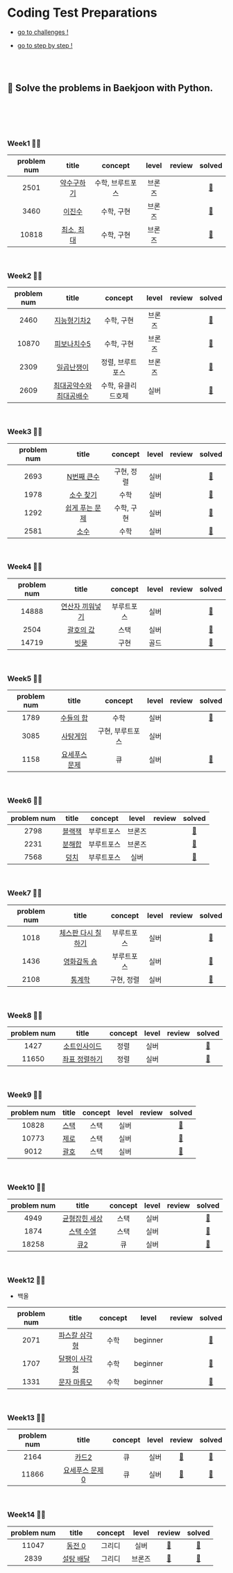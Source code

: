 # Coding Test Preparations

- <a href="https://github.com/byhhh2/Coding-Test-Preparations/blob/master/Challenges.md">go to challenges !</a>

- <a href="https://github.com/byhhh2/Coding-Test-Preparations/blob/master/Step-by-step.md">go to step by step !</a>

<br>
<br>

## 🥇 Solve the problems in Baekjoon with Python.

<br>

### 　

### Week1 👊🏻

| problem num |                             title                              |     concept      | level  | review |                                                  solved                                                  |
| :---------: | :------------------------------------------------------------: | :--------------: | :----: | :----: | :------------------------------------------------------------------------------------------------------: |
|    2501     | <a href="https://www.acmicpc.net/problem/2501">약수구하기</a>  | 수학, 브루트포스 | 브론즈 |        | <a href="https://github.com/byhhh2/Coding-Test-Preparations/blob/master/Python-BAEKJOON/2501.py">📄</a>  |
|    3460     |   <a href="https://www.acmicpc.net/problem/3460">이진수</a>    |    수학, 구현    | 브론즈 |        | <a href="https://github.com/byhhh2/Coding-Test-Preparations/blob/master/Python-BAEKJOON/3460.py">📄</a>  |
|    10818    | <a href="https://www.acmicpc.net/problem/10818">최소, 최대</a> |    수학, 구현    | 브론즈 |        | <a href="https://github.com/byhhh2/Coding-Test-Preparations/blob/master/Python-BAEKJOON/10818.py">📄</a> |

<br>

### Week2 👊🏻

| problem num |                                   title                                    |      concept       | level  | review |                                                  solved                                                  |
| :---------: | :------------------------------------------------------------------------: | :----------------: | :----: | :----: | :------------------------------------------------------------------------------------------------------: |
|    2460     |       <a href="https://www.acmicpc.net/problem/2460">지능형기차2</a>       |     수학, 구현     | 브론즈 |        | <a href="https://github.com/byhhh2/Coding-Test-Preparations/blob/master/Python-BAEKJOON/2460.py">📄</a>  |
|    10870    |      <a href="https://www.acmicpc.net/problem/10870">피보나치수5</a>       |     수학, 구현     | 브론즈 |        | <a href="https://github.com/byhhh2/Coding-Test-Preparations/blob/master/Python-BAEKJOON/10870.py">📄</a> |
|    2309     |       <a href="https://www.acmicpc.net/problem/2309">일곱난쟁이</a>        |  정렬, 브루트포스  | 브론즈 |        | <a href="https://github.com/byhhh2/Coding-Test-Preparations/blob/master/Python-BAEKJOON/2309.py">📄</a>  |
|    2609     | <a href="https://www.acmicpc.net/problem/2609">최대공약수와 최대공배수</a> | 수학, 유클리드호제 |  실버  |        | <a href="https://github.com/byhhh2/Coding-Test-Preparations/blob/master/Python-BAEKJOON/2609.py">📄</a>  |

<br>

### Week3 👊🏻

| problem num |                               title                               |  concept   | level | review |                                                 solved                                                  |
| :---------: | :---------------------------------------------------------------: | :--------: | :---: | :----: | :-----------------------------------------------------------------------------------------------------: |
|    2693     |   <a href="https://www.acmicpc.net/problem/2693">N번째 큰수</a>   | 구현, 정렬 | 실버  |        | <a href="https://github.com/byhhh2/Coding-Test-Preparations/blob/master/Python-BAEKJOON/2693.py">📄</a> |
|    1978     |   <a href="https://www.acmicpc.net/problem/1978">소수 찾기</a>    |    수학    | 실버  |        | <a href="https://github.com/byhhh2/Coding-Test-Preparations/blob/master/Python-BAEKJOON/1978.py">📄</a> |
|    1292     | <a href="https://www.acmicpc.net/problem/1292">쉽게 푸는 문제</a> | 수학, 구현 | 실버  |        | <a href="https://github.com/byhhh2/Coding-Test-Preparations/blob/master/Python-BAEKJOON/1292.py">📄</a> |
|    2581     |      <a href="https://www.acmicpc.net/problem/2581">소수</a>      |    수학    | 실버  |        | <a href="https://github.com/byhhh2/Coding-Test-Preparations/blob/master/Python-BAEKJOON/2581.py">📄</a> |

<br>

### Week4 👊🏻

| problem num |                                title                                |  concept   | level | review |                                                  solved                                                  |
| :---------: | :-----------------------------------------------------------------: | :--------: | :---: | :----: | :------------------------------------------------------------------------------------------------------: |
|    14888    | <a href="https://www.acmicpc.net/problem/14888">연산자 끼워넣기</a> | 부루트포스 | 실버  |        | <a href="https://github.com/byhhh2/Coding-Test-Preparations/blob/master/Python-BAEKJOON/14888.py">📄</a> |
|    2504     |    <a href="https://www.acmicpc.net/problem/2504">괄호의 값</a>     |    스택    | 실버  |        | <a href="https://github.com/byhhh2/Coding-Test-Preparations/blob/master/Python-BAEKJOON/2504.py">📄</a>  |
|    14719    |      <a href="https://www.acmicpc.net/problem/14719">빗물</a>       |    구현    | 골드  |        | <a href="https://github.com/byhhh2/Coding-Test-Preparations/blob/master/Python-BAEKJOON/14719.py">📄</a> |

<br>

### Week5 👊🏻

| problem num |                              title                               |     concept      | level | review |                                                 solved                                                  |
| :---------: | :--------------------------------------------------------------: | :--------------: | :---: | :----: | :-----------------------------------------------------------------------------------------------------: |
|    1789     |   <a href="https://www.acmicpc.net/problem/1789">수들의 합</a>   |       수학       | 실버  |        | <a href="https://github.com/byhhh2/Coding-Test-Preparations/blob/master/Python-BAEKJOON/1789.py">📄</a> |
|    3085     |   <a href="https://www.acmicpc.net/problem/3085">사탕게임</a>    | 구현, 부루트포스 | 실버  |        |                                                                                                         |
|    1158     | <a href="https://www.acmicpc.net/problem/1158">요세푸스 문제</a> |        큐        | 실버  |        | <a href="https://github.com/byhhh2/Coding-Test-Preparations/blob/master/Python-BAEKJOON/1158.py">📄</a> |

<br>

### Week6 👊🏻

| problem num |                           title                           |  concept   | level  | review |                                                 solved                                                  |
| :---------: | :-------------------------------------------------------: | :--------: | :----: | :----: | :-----------------------------------------------------------------------------------------------------: |
|    2798     | <a href="https://www.acmicpc.net/problem/2798">블랙잭</a> | 부루트포스 | 브론즈 |        | <a href="https://github.com/byhhh2/Coding-Test-Preparations/blob/master/Python-BAEKJOON/2798.py">📄</a> |
|    2231     | <a href="https://www.acmicpc.net/problem/2231">분해합</a> | 부루트포스 | 브론즈 |        | <a href="https://github.com/byhhh2/Coding-Test-Preparations/blob/master/Python-BAEKJOON/2231.py">📄</a> |
|    7568     |  <a href="https://www.acmicpc.net/problem/7568">덩치</a>  | 부루트포스 |  실버  |        | <a href="https://github.com/byhhh2/Coding-Test-Preparations/blob/master/Python-BAEKJOON/7568.py">📄</a> |

<br>

### Week7 👊🏻

| problem num |                                 title                                 |  concept   | level | review |                                                 solved                                                  |
| :---------: | :-------------------------------------------------------------------: | :--------: | :---: | :----: | :-----------------------------------------------------------------------------------------------------: |
|    1018     | <a href="https://www.acmicpc.net/problem/1018">체스판 다시 칠하기</a> | 부루트포스 | 실버  |        | <a href="https://github.com/byhhh2/Coding-Test-Preparations/blob/master/Python-BAEKJOON/1018.py">📄</a> |
|    1436     |    <a href="https://www.acmicpc.net/problem/1436">영화감독 숌</a>     | 부루트포스 | 실버  |        | <a href="https://github.com/byhhh2/Coding-Test-Preparations/blob/master/Python-BAEKJOON/1436.py">📄</a> |
|    2108     |       <a href="https://www.acmicpc.net/problem/2108">통계학</a>       | 구현, 정렬 | 실버  |        | <a href="https://github.com/byhhh2/Coding-Test-Preparations/blob/master/Python-BAEKJOON/2108.py">📄</a> |

<br>

### Week8 👊🏻

| problem num |                               title                               | concept | level | review |                                                  solved                                                  |
| :---------: | :---------------------------------------------------------------: | :-----: | :---: | :----: | :------------------------------------------------------------------------------------------------------: |
|    1427     |  <a href="https://www.acmicpc.net/problem/1427">소트인사이드</a>  |  정렬   | 실버  |        | <a href="https://github.com/byhhh2/Coding-Test-Preparations/blob/master/Python-BAEKJOON/1427.py">📄</a>  |
|    11650    | <a href="https://www.acmicpc.net/problem/11650">좌표 정렬하기</a> |  정렬   | 실버  |        | <a href="https://github.com/byhhh2/Coding-Test-Preparations/blob/master/Python-BAEKJOON/11650.py">📄</a> |

<br>

### Week9 👊🏻

| problem num |                          title                           | concept | level | review |                                                  solved                                                  |
| :---------: | :------------------------------------------------------: | :-----: | :---: | :----: | :------------------------------------------------------------------------------------------------------: |
|    10828    | <a href="https://www.acmicpc.net/problem/10828">스택</a> |  스택   | 실버  |        | <a href="https://github.com/byhhh2/Coding-Test-Preparations/blob/master/Python-BAEKJOON/10828.py">📄</a> |
|    10773    | <a href="https://www.acmicpc.net/problem/10773">제로</a> |  스택   | 실버  |        | <a href="https://github.com/byhhh2/Coding-Test-Preparations/blob/master/Python-BAEKJOON/10773.py">📄</a> |
|    9012     | <a href="https://www.acmicpc.net/problem/9012">괄호</a>  |  스택   | 실버  |        | <a href="https://github.com/byhhh2/Coding-Test-Preparations/blob/master/Python-BAEKJOON/9012.py">📄</a>  |

<br>

### Week10 👊🏻

| problem num |                              title                               | concept | level | review |                                                  solved                                                  |
| :---------: | :--------------------------------------------------------------: | :-----: | :---: | :----: | :------------------------------------------------------------------------------------------------------: |
|    4949     | <a href="https://www.acmicpc.net/problem/4949">균형잡힌 세상</a> |  스택   | 실버  |        | <a href="https://github.com/byhhh2/Coding-Test-Preparations/blob/master/Python-BAEKJOON/4949.py">📄</a>  |
|    1874     |   <a href="https://www.acmicpc.net/problem/1874">스택 수열</a>   |  스택   | 실버  |        | <a href="https://github.com/byhhh2/Coding-Test-Preparations/blob/master/Python-BAEKJOON/1874.py">📄</a>  |
|    18258    |     <a href="https://www.acmicpc.net/problem/18258">큐2</a>      |   큐    | 실버  |        | <a href="https://github.com/byhhh2/Coding-Test-Preparations/blob/master/Python-BAEKJOON/18258.py">📄</a> |

<br>

### Week12 👊🏻

- 백올

| problem num |                                              title                                               | concept |  level   | review |                                                solved                                                 |
| :---------: | :----------------------------------------------------------------------------------------------: | :-----: | :------: | :----: | :---------------------------------------------------------------------------------------------------: |
|    2071     | <a href="http://jungol.co.kr/bbs/board.php?bo_table=pbank&wr_id=1335&sca=2020">파스칼 삼각형</a> |  수학   | beginner |        | <a href="https://github.com/byhhh2/Coding-Test-Preparations/blob/master/Python-JUNGOL/2071.py">📄</a> |
|    1707     | <a href="http://jungol.co.kr/bbs/board.php?bo_table=pbank&wr_id=980&sca=2020">달팽이 사각형</a>  |  수학   | beginner |        | <a href="https://github.com/byhhh2/Coding-Test-Preparations/blob/master/Python-JUNGOL/1707.py">📄</a> |
|    1331     |  <a href="http://jungol.co.kr/bbs/board.php?bo_table=pbank&wr_id=2073&sca=2020">문자 마름모</a>  |  수학   | beginner |        | <a href="https://github.com/byhhh2/Coding-Test-Preparations/blob/master/Python-JUNGOL/1331.py">📄</a> |

<br>

### Week13 👊🏻

| problem num |                                title                                | concept | level |                                                  review                                                  |                                                  solved                                                  |
| :---------: | :-----------------------------------------------------------------: | :-----: | :---: | :------------------------------------------------------------------------------------------------------: | :------------------------------------------------------------------------------------------------------: |
|    2164     |      <a href="https://www.acmicpc.net/problem/2164">카드2</a>       |   큐    | 실버  | <a href="https://github.com/byhhh2/Coding-Test-Preparations/blob/master/Review-BAEKJOON/2164.md">💬</a>  | <a href="https://github.com/byhhh2/Coding-Test-Preparations/blob/master/Python-BAEKJOON/2164.py">📄</a>  |
|    11866    | <a href="https://www.acmicpc.net/problem/11866">요세푸스 문제 0</a> |   큐    | 실버  | <a href="https://github.com/byhhh2/Coding-Test-Preparations/blob/master/Review-BAEKJOON/11866.md">💬</a> | <a href="https://github.com/byhhh2/Coding-Test-Preparations/blob/master/Python-BAEKJOON/11866.py">📄</a> |

<br>

### Week14 👊🏻

| problem num |                            title                             | concept | level  |                                                  review                                                  |                                                  solved                                                  |
| :---------: | :----------------------------------------------------------: | :-----: | :----: | :------------------------------------------------------------------------------------------------------: | :------------------------------------------------------------------------------------------------------: |
|    11047    |  <a href="https://www.acmicpc.net/problem/11047">동전 0</a>  | 그리디  |  실버  | <a href="https://github.com/byhhh2/Coding-Test-Preparations/blob/master/Review-BAEKJOON/11047.md">💬</a> | <a href="https://github.com/byhhh2/Coding-Test-Preparations/blob/master/Python-BAEKJOON/11047.py">📄</a> |
|    2839     | <a href="https://www.acmicpc.net/problem/2839">설탕 배달</a> | 그리디  | 브론즈 | <a href="https://github.com/byhhh2/Coding-Test-Preparations/blob/master/Review-BAEKJOON/2839.md">💬</a>  | <a href="https://github.com/byhhh2/Coding-Test-Preparations/blob/master/Python-BAEKJOON/2839.py">📄</a>  |
